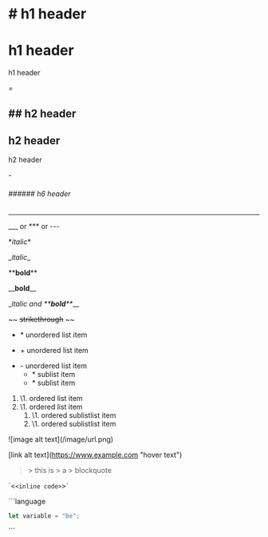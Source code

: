 # \# h1 header

h1 header
=
h1 header

\=

## \## h2 header

h2 header
-
h2 header

\-

###### \###### h6 header

___
\_\_\_ or \*\*\* or \-\-\-

\**italic*\*

\__italic_\_

\*\***bold**\*\*

\_\___bold__\_\_

\__italic and \*\***bold**\*\*_\_\_

\~\~ ~~strikethrough~~ \~\~

* \* unordered list item
+ \+ unordered list item
- \- unordered list item
    * \* sublist item
    * \* sublist item

1. \1. ordered list item
1. \1. ordered list item
    1. \1. ordered sublistlist item
    1. \1. ordered sublistlist item

\!\[image alt text\](/image/url.png)

\[link alt text\](https://www.example.com "hover text")

> \> this is
> \> a
> \> blockquote

\`\<`<inline code>`\>\`

\`\`\`language
```javascript
let variable = "be";
```
\`\`\`